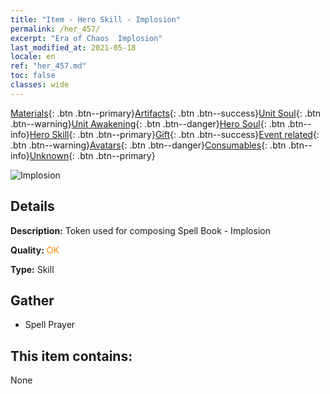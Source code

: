 ```yaml
---
title: "Item - Hero Skill - Implosion"
permalink: /her_457/
excerpt: "Era of Chaos  Implosion"
last_modified_at: 2021-05-18
locale: en
ref: "her_457.md"
toc: false
classes: wide
---
```

 [Materials](/Items/){: .btn .btn--primary}[Artifacts](/Items/Artifacts/){: .btn .btn--success}[Unit Soul](/Items/UnitSoul/){: .btn .btn--warning}[Unit Awakening](/Items/UnitAwakening/){: .btn .btn--danger}[Hero Soul](/Items/HeroSoul/){: .btn .btn--info}[Hero Skill](/Items/HeroSkill/){: .btn .btn--primary}[Gift](/Items/Gift/){: .btn .btn--success}[Event related](/Items/Events/){: .btn .btn--warning}[Avatars](/Items/Avatars/){: .btn .btn--danger}[Consumables](/Items/Consumables/){: .btn .btn--info}[Unknown](/Items/Unknown/){: .btn .btn--primary}

 ![Implosion](/images/t/ps_leimingbaodan.png)

## Details
 **Description:** Token used for composing Spell Book - Implosion

 **Quality:** <span style="color: #FF8C00">OK</span>

 **Type:** Skill

## Gather

*    Spell Prayer 

## This item contains:

  None

